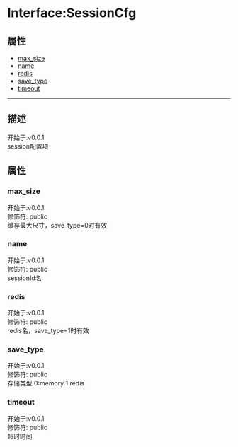 # Interface:SessionCfg
## 属性
+ [max_size](#PROP_max_size)
+ [name](#PROP_name)
+ [redis](#PROP_redis)
+ [save_type](#PROP_save_type)
+ [timeout](#PROP_timeout)
  
---
## 描述
<font class="since">开始于:v0.0.1</font>  
session配置项  
## 属性
### <a id="PROP_max_size">max_size</a>
<font class="since">开始于:v0.0.1</font>  
修饰符: <font class="modifier">public</font>  
缓存最大尺寸，save_type=0时有效  
### <a id="PROP_name">name</a>
<font class="since">开始于:v0.0.1</font>  
修饰符: <font class="modifier">public</font>  
sessionId名  
### <a id="PROP_redis">redis</a>
<font class="since">开始于:v0.0.1</font>  
修饰符: <font class="modifier">public</font>  
redis名，save_type=1时有效  
### <a id="PROP_save_type">save_type</a>
<font class="since">开始于:v0.0.1</font>  
修饰符: <font class="modifier">public</font>  
存储类型 0:memory 1:redis  
### <a id="PROP_timeout">timeout</a>
<font class="since">开始于:v0.0.1</font>  
修饰符: <font class="modifier">public</font>  
超时时间  
